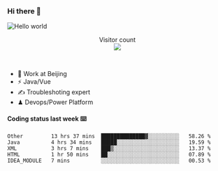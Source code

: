 ### Hi there 👋

<img src="https://raw.githubusercontent.com/sagar-viradiya/sagar-viradiya/master/resources/banner.png" alt="Hello world">
<p align="center"> 
  Visitor count<br/>
  <img src="https://profile-counter.glitch.me/youszoe/count.svg" />
</p>
<br/>

- 🍻 Work at Beijing 
- ⚡  Java/Vue
- ✍️  Troubleshoting expert
- ♟  Devops/Power Platform 

#### Coding status last week ⌨️

<!--START_SECTION:waka-->
```text
Other         13 hrs 37 mins  ██████████████▓░░░░░░░░░░   58.26 % 
Java          4 hrs 34 mins   █████░░░░░░░░░░░░░░░░░░░░   19.59 % 
XML           3 hrs 7 mins    ███▒░░░░░░░░░░░░░░░░░░░░░   13.37 % 
HTML          1 hr 50 mins    ██░░░░░░░░░░░░░░░░░░░░░░░   07.89 % 
IDEA_MODULE   7 mins          ░░░░░░░░░░░░░░░░░░░░░░░░░   00.53 % 
```
<!--END_SECTION:waka-->

<br/>
<center><img src="http://ghchart.rshah.org/409ba5/yousazoe" alt="" /></center>


